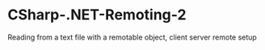 # CSharp-.NET-Remoting-2
Reading from a text file with a remotable object, client server remote setup
